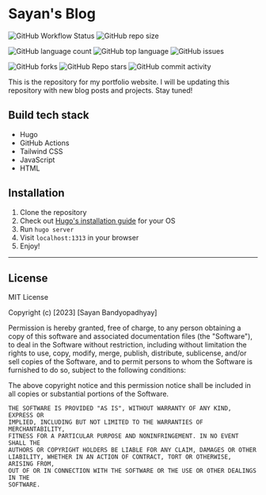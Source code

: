 # Sayan's Blog

![GitHub Workflow Status](https://img.shields.io/github/actions/workflow/status/satanb4/satanb4.github.io/hugo.yml?style=for-the-badge)
![GitHub repo size](https://img.shields.io/github/repo-size/satanb4/satanb4.github.io?style=for-the-badge)

![GitHub language count](https://img.shields.io/github/languages/count/satanb4/satanb4.github.io?style=for-the-badge)
![GitHub top language](https://img.shields.io/github/languages/top/satanb4/satanb4.github.io?style=for-the-badge)
![GitHub issues](https://img.shields.io/github/issues/satanb4/satanb4.github.io?style=for-the-badge)  

![GitHub forks](https://img.shields.io/github/forks/satanb4/satanb4.github.io?style=for-the-badge)
![GitHub Repo stars](https://img.shields.io/github/stars/satanb4/satanb4.github.io?style=for-the-badge)
![GitHub commit activity](https://img.shields.io/github/commit-activity/w/satanb4/satanb4.github.io?style=for-the-badge)

This is the repository for my portfolio website. I will be updating this repository with new blog posts and projects. Stay tuned!

## Build tech stack
- Hugo
- GitHub Actions
- Tailwind CSS
- JavaScript
- HTML

## Installation
1. Clone the repository
2. Check out [Hugo's installation guide](https://gohugo.io/getting-started/installing/) for your OS
2. Run `hugo server`
3. Visit `localhost:1313` in your browser
4. Enjoy!

 ---
## License

MIT License

Copyright (c) [2023] [Sayan Bandyopadhyay]

Permission is hereby granted, free of charge, to any person obtaining a copy
of this software and associated documentation files (the "Software"), to deal
in the Software without restriction, including without limitation the rights
to use, copy, modify, merge, publish, distribute, sublicense, and/or sell
copies of the Software, and to permit persons to whom the Software is
furnished to do so, subject to the following conditions:

The above copyright notice and this permission notice shall be included in all
copies or substantial portions of the Software.

```
THE SOFTWARE IS PROVIDED "AS IS", WITHOUT WARRANTY OF ANY KIND, EXPRESS OR
IMPLIED, INCLUDING BUT NOT LIMITED TO THE WARRANTIES OF MERCHANTABILITY,
FITNESS FOR A PARTICULAR PURPOSE AND NONINFRINGEMENT. IN NO EVENT SHALL THE
AUTHORS OR COPYRIGHT HOLDERS BE LIABLE FOR ANY CLAIM, DAMAGES OR OTHER
LIABILITY, WHETHER IN AN ACTION OF CONTRACT, TORT OR OTHERWISE, ARISING FROM,
OUT OF OR IN CONNECTION WITH THE SOFTWARE OR THE USE OR OTHER DEALINGS IN THE
SOFTWARE.
```